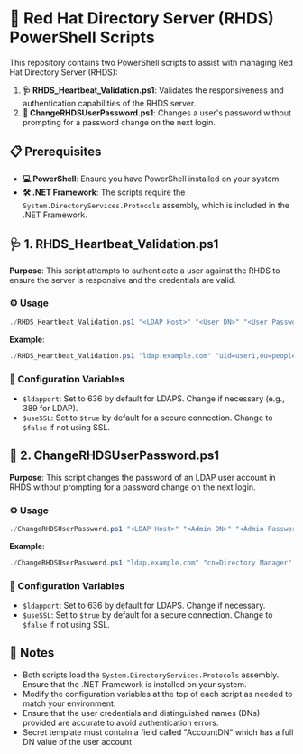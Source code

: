# 📂 Red Hat Directory Server (RHDS) PowerShell Scripts

This repository contains two PowerShell scripts to assist with managing Red Hat Directory Server (RHDS):

1. **🩺 RHDS_Heartbeat_Validation.ps1**: Validates the responsiveness and authentication capabilities of the RHDS server.
2. **🔑 ChangeRHDSUserPassword.ps1**: Changes a user's password without prompting for a password change on the next login.

## 📋 Prerequisites

- **💻 PowerShell**: Ensure you have PowerShell installed on your system.
- **🛠️ .NET Framework**: The scripts require the `System.DirectoryServices.Protocols` assembly, which is included in the .NET Framework.

## 🩺 1. RHDS_Heartbeat_Validation.ps1

**Purpose**: This script attempts to authenticate a user against the RHDS to ensure the server is responsive and the credentials are valid.

### ⚙️ Usage

```powershell
./RHDS_Heartbeat_Validation.ps1 "<LDAP Host>" "<User DN>" "<User Password>"
```

**Example**:

```powershell
./RHDS_Heartbeat_Validation.ps1 "ldap.example.com" "uid=user1,ou=people,dc=example,dc=com" "UserPassword123!"
```

### 🔧 Configuration Variables

- `$ldapport`: Set to 636 by default for LDAPS. Change if necessary (e.g., 389 for LDAP).
- `$useSSL`: Set to `$true` by default for a secure connection. Change to `$false` if not using SSL.

## 🔑 2. ChangeRHDSUserPassword.ps1

**Purpose**: This script changes the password of an LDAP user account in RHDS without prompting for a password change on the next login.

### ⚙️ Usage

```powershell
./ChangeRHDSUserPassword.ps1 "<LDAP Host>" "<Admin DN>" "<Admin Password>" "<User DN>" "<New Password>"
```

**Example**:

```powershell
./ChangeRHDSUserPassword.ps1 "ldap.example.com" "cn=Directory Manager" "admin123" "uid=user1,ou=people,dc=example,dc=com" "NewPassword123!"
```

### 🔧 Configuration Variables

- `$ldapport`: Set to 636 by default for LDAPS. Change if necessary.
- `$useSSL`: Set to `$true` by default for a secure connection. Change to `$false` if not using SSL.

## 📝 Notes

- Both scripts load the `System.DirectoryServices.Protocols` assembly. Ensure that the .NET Framework is installed on your system.
- Modify the configuration variables at the top of each script as needed to match your environment.
- Ensure that the user credentials and distinguished names (DNs) provided are accurate to avoid authentication errors.
- Secret template must contain a field called "AccountDN" which has a full DN value of the user account

